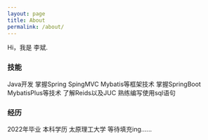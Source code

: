 ```yaml
---
layout: page
title: About
permalink: /about/
---
```


Hi，我是 李斌.

### 技能

Java开发
掌握Spring SpingMVC Mybatis等框架技术
掌握SpringBoot MybatisPlus等技术
了解Reids以及JUC 
熟练编写使用sql语句

### 经历

2022年毕业 本科学历 太原理工大学
等待填充ing......

